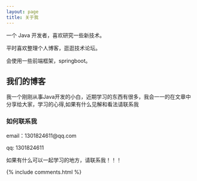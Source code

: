 ```yaml
---
layout: page
title: 关于我 
---
```


一个 Java 开发者，喜欢研究一些新技术。
<p>
平时喜欢整理个人博客，逛逛技术论坛。
<p>
 会使用一些前端框架，springboot。

<p>

<h2> 我们的博客 </h2>
<p>  
	我一个刚刚从事Java开发的小白，近期学习的东西有很多，我会一一的在文章中分享给大家，学习的心得,如果有什么见解和看法请联系我
<p>

<h3> 如何联系我 </h3>  

<p> 
email：1301824611@qq.com       
<p> 
qq: 1301824611     
<p> 
如果有什么可以一起学习的地方，请联系我！！！
<p> 


{% include comments.html %}

